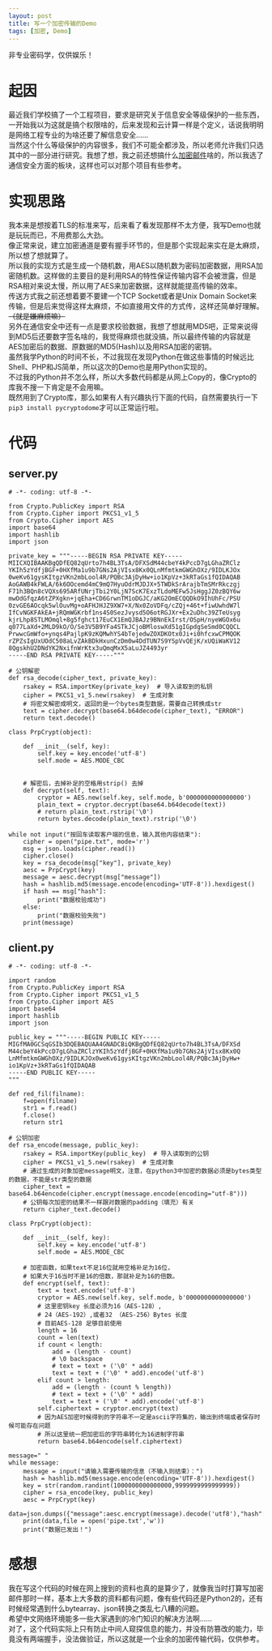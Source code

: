 ```yaml
---
layout: post
title: 写一个加密传输的Demo
tags: [加密, Demo]
--- 
```

  非专业密码学，仅供娱乐！<!--more-->    
  
# 起因
  最近我们学校搞了一个工程项目，要求是研究关于信息安全等级保护的一些东西，一开始我以为这就是搞个权限啥的，后来发现和云计算一样是个定义，话说我明明是网络工程专业的为啥还要了解信息安全……   
  当然这个什么等级保护的内容很多，我们不可能全都涉及，所以老师允许我们只选其中的一部分进行研究。我想了想，我之前还想搞什么[加密邮件](/2019/07/02/encmail.html)啥的，所以我选了通信安全方面的板块，这样也可以对那个项目有些参考。   
  
# 实现思路
  我本来是想按着TLS的标准来写，后来看了看发现那样不太方便，我写Demo也就是玩玩而已，不用费那么大劲。   
  像正常来说，建立加密通道是要有握手环节的，但是那个实现起来实在是太麻烦，所以想了想就算了。    
  所以我的实现方式是生成一个随机数，用AES以随机数为密码加密数据，用RSA加密随机数。这样做的主要目的是利用RSA的特性保证传输内容不会被泄露，但是RSA相对来说太慢，所以用了AES来加密数据，这样就能提高传输的效率。   
  传送方式我之前还想着要不要建一个TCP Socket或者是Unix Domain Socket来传输，但是后来觉得这样太麻烦，不如直接用文件的方式传，这样还简单好理解。 ~~（就是嫌麻烦嘛）~~   
  另外在通信安全中还有一点是要求校验数据，我想了想就用MD5吧，正常来说得到MD5后还要数字签名啥的，我觉得麻烦也就没搞，所以最终传输的内容就是AES加密后的数据、原数据的MD5(Hash)以及用RSA加密的密钥。   
  虽然我学Python的时间不长，不过我现在发现Python在做这些事情的时候远比Shell、PHP和JS简单，所以这次的Demo也是用Python实现的。   
  不过我的Python并不怎么样，所以大多数代码都是从网上Copy的，像Crypto的库我不搜一下肯定是不会用嘛。   
  既然用到了Crypto库，那么如果有人有兴趣执行下面的代码，自然需要执行一下`pip3 install pycryptodome`才可以正常运行啦。
  
# 代码
## server.py
```
# -*- coding: utf-8 -*-

from Crypto.PublicKey import RSA
from Crypto.Cipher import PKCS1_v1_5
from Crypto.Cipher import AES  
import base64
import hashlib
import json

private_key = """-----BEGIN RSA PRIVATE KEY-----
MIICXQIBAAKBgQDfEQ82qUrto7h4BL3TsA/DFXSdM44cbeY4kPccD7gLGhaZRClz
YKIh5zYdfjBGF+0HXfMa1u9b7GNs2AjVIsx8Kx0QLnMfmtkmGWGhOXz/9IDLKJOx
0weKv61gysKItgzVKn2mbLool4R/PQBc3AjDyHw+io1KpVz+3kRTaGs1fQIDAQAB
AoGAWB4kFWLA/6k6OOcemd4mC9mQ7HyuOdrMJDJX+5TWDkSrArajbTmSMrRkczgj
F71h3BQn8cVQXs695ARfUNrjTbi2Y0LjN7ScK7ExzTLdoMEFw5JsHggJZ0zBQY6w
mwOdGfqzA6tZPXgkn+jqEha+CD6GrwnTM1oDGJC/aKG2OmECQQDkO9IhUhFc/PSU
0zvGE6AOcqk5wlOuvMg+oAFHJHJZ9XW7+X/Nx0ZoVDFq/cZQj+46t+fiwUwhdW7l
IfCvNGKFAkEA+jRQmWGKrbf1ns4S0SezJvysd5O6otRGJXr+Ex2uDhc39ZTeUsyg
kjrLhp8STLMOmql+8g5fghct17EuCX1EmQJBAJz9BNnEkIrst/OSpH/nyeWGOx6u
q077LaXd+2MLD9kO/O/Se3V5B9YFa4STkJCjoBMloswXd51gIGpdgSeSmd0CQQCL
PrwwcGmWfo+ynqs4PajlpK9zKQMwhYS4bTejedwZOXDKOtx0Ji+i0hfcxwCPMQOK
rZPZsIgUxUOdC508aLvZAkBDkHxunCzDm0w4DdTUN7S9YSpVvQEjK/xUQiWaKV12
8QgskhU2DNdYK2NxifnWrKtx3uQmqMxX5aLuJZ4493yr
-----END RSA PRIVATE KEY-----"""

# 公钥解密
def rsa_decode(cipher_text, private_key):
    rsakey = RSA.importKey(private_key)  # 导入读取到的私钥
    cipher = PKCS1_v1_5.new(rsakey)  # 生成对象
    # 将密文解密成明文，返回的是一个bytes类型数据，需要自己转换成str
    text = cipher.decrypt(base64.b64decode(cipher_text), "ERROR")
    return text.decode()
    
class PrpCrypt(object):
 
    def __init__(self, key):
        self.key = key.encode('utf-8')
        self.mode = AES.MODE_CBC

 
    # 解密后，去掉补足的空格用strip() 去掉
    def decrypt(self, text):
        cryptor = AES.new(self.key, self.mode, b'0000000000000000')
        plain_text = cryptor.decrypt(base64.b64decode(text))
        # return plain_text.rstrip('\0')
        return bytes.decode(plain_text).rstrip('\0')

while not input("按回车读取客户端的信息，输入其他内容结束"):
    cipher = open("pipe.txt", mode='r')
    msg = json.loads(cipher.read())
    cipher.close()
    key = rsa_decode(msg["key"], private_key)
    aesc = PrpCrypt(key)
    message = aesc.decrypt(msg["message"])
    hash = hashlib.md5(message.encode(encoding='UTF-8')).hexdigest()
    if hash == msg["hash"]:
        print("数据校验成功")
    else:
        print("数据校验失败")
    print(message)
```
## client.py
```
# -*- coding: utf-8 -*-

import random
from Crypto.PublicKey import RSA
from Crypto.Cipher import PKCS1_v1_5
from Crypto.Cipher import AES  
import base64
import hashlib
import json

public_key = """-----BEGIN PUBLIC KEY-----
MIGfMA0GCSqGSIb3DQEBAQUAA4GNADCBiQKBgQDfEQ82qUrto7h4BL3TsA/DFXSd
M44cbeY4kPccD7gLGhaZRClzYKIh5zYdfjBGF+0HXfMa1u9b7GNs2AjVIsx8Kx0Q
LnMfmtkmGWGhOXz/9IDLKJOx0weKv61gysKItgzVKn2mbLool4R/PQBc3AjDyHw+
io1KpVz+3kRTaGs1fQIDAQAB
-----END PUBLIC KEY-----
"""

def red_fil(filname):
    f=open(filname)
    str1 = f.read()
    f.close()
    return str1

# 公钥加密
def rsa_encode(message, public_key):
    rsakey = RSA.importKey(public_key)  # 导入读取到的公钥
    cipher = PKCS1_v1_5.new(rsakey)  # 生成对象
    # 通过生成的对象加密message明文，注意，在python3中加密的数据必须是bytes类型的数据，不能是str类型的数据
    cipher_text = base64.b64encode(cipher.encrypt(message.encode(encoding="utf-8")))
    # 公钥每次加密的结果不一样跟对数据的padding（填充）有关
    return cipher_text.decode()

class PrpCrypt(object):
 
    def __init__(self, key):
        self.key = key.encode('utf-8')
        self.mode = AES.MODE_CBC
 
    # 加密函数，如果text不足16位就用空格补足为16位，
    # 如果大于16当时不是16的倍数，那就补足为16的倍数。
    def encrypt(self, text):
        text = text.encode('utf-8')
        cryptor = AES.new(self.key, self.mode, b'0000000000000000')
        # 这里密钥key 长度必须为16（AES-128）,
        # 24（AES-192）,或者32 （AES-256）Bytes 长度
        # 目前AES-128 足够目前使用
        length = 16
        count = len(text)
        if count < length:
            add = (length - count)
            # \0 backspace
            # text = text + ('\0' * add)
            text = text + ('\0' * add).encode('utf-8')
        elif count > length:
            add = (length - (count % length))
            # text = text + ('\0' * add)
            text = text + ('\0' * add).encode('utf-8')
        self.ciphertext = cryptor.encrypt(text)
        # 因为AES加密时候得到的字符串不一定是ascii字符集的，输出到终端或者保存时候可能存在问题
        # 所以这里统一把加密后的字符串转化为16进制字符串
        return base64.b64encode(self.ciphertext)
    
message=" "
while message:
    message = input("请输入需要传输的信息（不输入则结束）：")
    hash = hashlib.md5(message.encode(encoding='UTF-8')).hexdigest()
    key = str(random.randint(1000000000000000,9999999999999999))
    cipher = rsa_encode(key, public_key)
    aesc = PrpCrypt(key)
    data=json.dumps({"message":aesc.encrypt(message).decode('utf8'),"hash":hash,"key":cipher})
    print(data,file = open('pipe.txt','w'))
    print("数据已发出！")
```

# 感想
  我在写这个代码的时候在网上搜到的资料也真的是算少了，就像我当时打算写加密邮件那时一样，基本上大多数的资料都有问题，像有些代码还是Python2的，还有时候经常遇到什么bytearray、json转换之类乱七八糟的问题。   
  希望中文网络环境能多一些大家遇到的冷门知识的解决方法啊……    
  对了，这个代码实际上只有防止中间人窥探信息的能力，并没有防篡改的能力，毕竟没有两端握手，没法做验证，所以这就是一个业余的加密传输代码，仅供参考。
